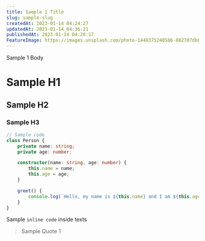 ```yaml
---
title: Sample 1 Title
slug: sample-slug
createdAt: 2023-01-14 04:24:27
updatedAt: 2023-01-14 04:36:21
publishedAt: 2023-01-14 04:28:17
FeatureImage: https://images.unsplash.com/photo-1448375240586-882707db888b?crop=entropy&cs=tinysrgb&fit=max&fm=jpg&ixid=MnwxMTc3M3wwfDF8c2VhcmNofDF8fGZvcmVzdHxlbnwwfHx8fDE2NzM2NzA0NjU&ixlib=rb-4.0.3&q=80&w=2000
---
```

Sample 1 Body

# Sample H1

## Sample H2

### Sample H3

```typescript
// Sample code
class Person {
    private name: string;
    private age: number;

    constructor(name: string, age: number) {
        this.name = name;
        this.age = age;
    }

    greet() {
        console.log(`Hello, my name is ${this.name} and I am ${this.age} years old.`);
    }
}
```

Sample `inline code` inside texts

> Sample Quote 1
